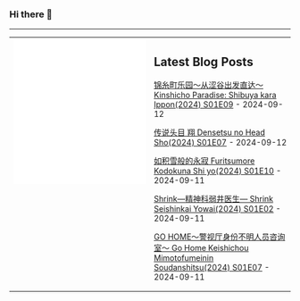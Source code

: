 ### Hi there 👋

<!--
**etng/etng** is a ✨ _special_ ✨ repository because its `README.md` (this file) appears on your GitHub profile.

Here are some ideas to get you started:

- 🔭 I’m currently working on ...
- 🌱 I’m currently learning ...
- 👯 I’m looking to collaborate on ...
- 🤔 I’m looking for help with ...
- 💬 Ask me about ...
- 📫 How to reach me: ...
- 😄 Pronouns: ...
- ⚡ Fun fact: ...
-->


---

<table>
<tr>
<td valign="top" width="50%">
<img src="metrics.svg" alt="Metric" />
</td>
<td valign="top" width="50%">

## Latest Blog Posts
<!-- blog start -->
[锦糸町乐园～从涩谷出发直达～ Kinshicho Paradise: Shibuya kara Ippon(2024) S01E09](http://www.fanxinzhui.com/rr/2579#S01E09) - 2024-09-12

[传说头目 翔 Densetsu no Head Sho(2024) S01E07](http://www.fanxinzhui.com/rr/2582#S01E07) - 2024-09-12

[如积雪般的永寂 Furitsumore Kodokuna Shi yo(2024) S01E10](http://www.fanxinzhui.com/rr/2576#S01E10) - 2024-09-11

[Shrink―精神科弱井医生― Shrink Seishinkai Yowai(2024) S01E02](http://www.fanxinzhui.com/rr/2584#S01E02) - 2024-09-11

[GO HOME～警视厅身份不明人员咨询室～ Go Home Keishichou Mimotofumeinin Soudanshitsu(2024) S01E07](http://www.fanxinzhui.com/rr/2580#S01E07) - 2024-09-11
<!-- blog end -->

</td></tr></table>

